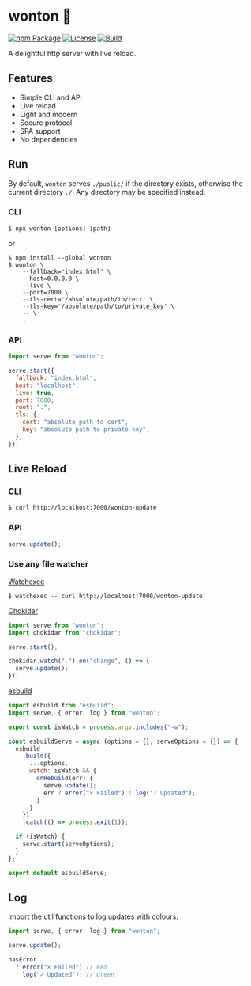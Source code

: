 # wonton 🥟

[![npm Package](https://img.shields.io/npm/v/wonton?color=ffaff3&label=%F0%9F%93%A6)](https://npmjs.com/package/wonton)
[![License](https://img.shields.io/npm/l/wonton?color=ffaff3&label=%F0%9F%93%83)](https://github.com/tynanbe/wonton/blob/main/LICENSE)
[![Build](https://img.shields.io/github/workflow/status/tynanbe/wonton/CI?color=ffaff3&label=%F0%9F%AB%98)](https://github.com/tynanbe/wonton/actions)

A delightful http server with live reload.

## Features

- Simple CLI and API
- Live reload
- Light and modern
- Secure protocol
- SPA support
- No dependencies

## Run

By default, `wonton` serves `./public/` if the directory exists, otherwise the
current directory `./`. Any directory may be specified instead.

### CLI

```shell
$ npx wonton [options] [path]
```

or

```shell
$ npm install --global wonton
$ wonton \
    --fallback='index.html' \
    --host=0.0.0.0 \
    --live \
    --port=7000 \
    --tls-cert='/absolute/path/to/cert' \
    --tls-key='/absolute/path/to/private_key' \
    -- \
    .
```

### API

```javascript
import serve from "wonton";

serve.start({
  fallback: "index.html",
  host: "localhost",
  live: true,
  port: 7000,
  root: ".",
  tls: {
    cert: "absolute path to cert",
    key: "absolute path to private key",
  },
});
```

## Live Reload

### CLI

```shell
$ curl http://localhost:7000/wonton-update
```

### API

```javascript
serve.update();
```

### Use any file watcher

[Watchexec](https://github.com/watchexec/watchexec)

```shell
$ watchexec -- curl http://localhost:7000/wonton-update
```

[Chokidar](https://github.com/paulmillr/chokidar)

```javascript
import serve from "wonton";
import chokidar from "chokidar";

serve.start();

chokidar.watch(".").on("change", () => {
  serve.update();
});
```

[esbuild](https://esbuild.github.io/api/#watch)
```javascript
import esbuild from "esbuild";
import serve, { error, log } from "wonton";

export const isWatch = process.argv.includes("-w");

const esbuildServe = async (options = {}, serveOptions = {}) => {
  esbuild
    .build({
      ...options,
      watch: isWatch && {
        onRebuild(err) {
          serve.update();
          err ? error("× Failed") : log("✓ Updated");
        }
      }
    })
    .catch(() => process.exit(1));

  if (isWatch) {
    serve.start(serveOptions);
  }
};

export default esbuildServe;
```

## Log

Import the util functions to log updates with colours.

```javascript
import serve, { error, log } from "wonton";

serve.update();

hasError
  ? error("× Failed") // Red
  : log("✓ Updated"); // Green
```
